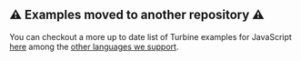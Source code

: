 ## ⚠️ Examples moved to another repository ⚠️

You can checkout a more up to date list of Turbine examples for JavaScript [here](https://github.com/meroxa/turbine-examples/tree/main/javascript) among the [other languages we support](https://github.com/meroxa/turbine-examples).